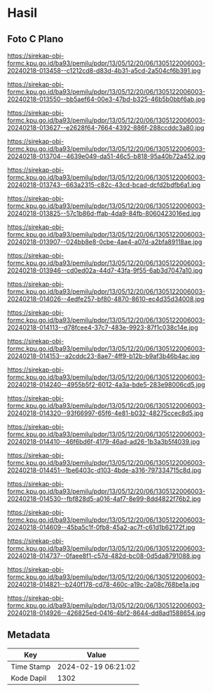 # Hasil

## Foto C Plano

https://sirekap-obj-formc.kpu.go.id/ba93/pemilu/pdpr/13/05/12/20/06/1305122006003-20240218-013458--c1212cd8-d83d-4b31-a5cd-2a504cf6b391.jpg

https://sirekap-obj-formc.kpu.go.id/ba93/pemilu/pdpr/13/05/12/20/06/1305122006003-20240218-013550--bb5aef64-00e3-47bd-b325-46b5b0bbf6ab.jpg

https://sirekap-obj-formc.kpu.go.id/ba93/pemilu/pdpr/13/05/12/20/06/1305122006003-20240218-013627--e2628f64-7664-4392-886f-288ccddc3a80.jpg

https://sirekap-obj-formc.kpu.go.id/ba93/pemilu/pdpr/13/05/12/20/06/1305122006003-20240218-013704--4639e049-da51-46c5-b818-95a40b72a452.jpg

https://sirekap-obj-formc.kpu.go.id/ba93/pemilu/pdpr/13/05/12/20/06/1305122006003-20240218-013743--663a2315-c82c-43cd-bcad-dcfd2bdfb6a1.jpg

https://sirekap-obj-formc.kpu.go.id/ba93/pemilu/pdpr/13/05/12/20/06/1305122006003-20240218-013825--57c1b86d-ffab-4da9-84fb-8060423016ed.jpg

https://sirekap-obj-formc.kpu.go.id/ba93/pemilu/pdpr/13/05/12/20/06/1305122006003-20240218-013907--024bb8e8-0cbe-4ae4-a07d-a2bfa89118ae.jpg

https://sirekap-obj-formc.kpu.go.id/ba93/pemilu/pdpr/13/05/12/20/06/1305122006003-20240218-013946--cd0ed02a-44d7-43fa-9f55-6ab3d7047a10.jpg

https://sirekap-obj-formc.kpu.go.id/ba93/pemilu/pdpr/13/05/12/20/06/1305122006003-20240218-014026--4edfe257-bf80-4870-8610-ec4d35d34008.jpg

https://sirekap-obj-formc.kpu.go.id/ba93/pemilu/pdpr/13/05/12/20/06/1305122006003-20240218-014113--d78fcee4-37c7-483e-9923-87f1c038c14e.jpg

https://sirekap-obj-formc.kpu.go.id/ba93/pemilu/pdpr/13/05/12/20/06/1305122006003-20240218-014153--a2cddc23-8ae7-4ff9-b12b-b9af3b46b4ac.jpg

https://sirekap-obj-formc.kpu.go.id/ba93/pemilu/pdpr/13/05/12/20/06/1305122006003-20240218-014240--4955b5f2-6012-4a3a-bde5-283e98006cd5.jpg

https://sirekap-obj-formc.kpu.go.id/ba93/pemilu/pdpr/13/05/12/20/06/1305122006003-20240218-014320--93f66997-65f6-4e81-b032-48275ccec8d5.jpg

https://sirekap-obj-formc.kpu.go.id/ba93/pemilu/pdpr/13/05/12/20/06/1305122006003-20240218-014410--46f6bd6f-4179-46ad-ad26-1b3a3b5f4039.jpg

https://sirekap-obj-formc.kpu.go.id/ba93/pemilu/pdpr/13/05/12/20/06/1305122006003-20240218-014451--1be6403c-d103-4bde-a316-797334715c8d.jpg

https://sirekap-obj-formc.kpu.go.id/ba93/pemilu/pdpr/13/05/12/20/06/1305122006003-20240218-014530--fbf828d5-a016-4af7-8e99-8dd4822f76b2.jpg

https://sirekap-obj-formc.kpu.go.id/ba93/pemilu/pdpr/13/05/12/20/06/1305122006003-20240218-014609--45ba5c1f-0fb8-45a2-ac7f-c61d1b62172f.jpg

https://sirekap-obj-formc.kpu.go.id/ba93/pemilu/pdpr/13/05/12/20/06/1305122006003-20240218-014737--0faee8f1-c57d-482d-bc08-0d5da8791088.jpg

https://sirekap-obj-formc.kpu.go.id/ba93/pemilu/pdpr/13/05/12/20/06/1305122006003-20240218-014821--b240f178-cd78-460c-a19c-2a08c768be1a.jpg

https://sirekap-obj-formc.kpu.go.id/ba93/pemilu/pdpr/13/05/12/20/06/1305122006003-20240218-014926--426825ed-0416-4bf2-8644-dd8ad1588654.jpg


## Metadata

| Key        | Value               |
| ---------- | ------------------- |
| Time Stamp | 2024-02-19 06:21:02 |
| Kode Dapil | 1302                |



